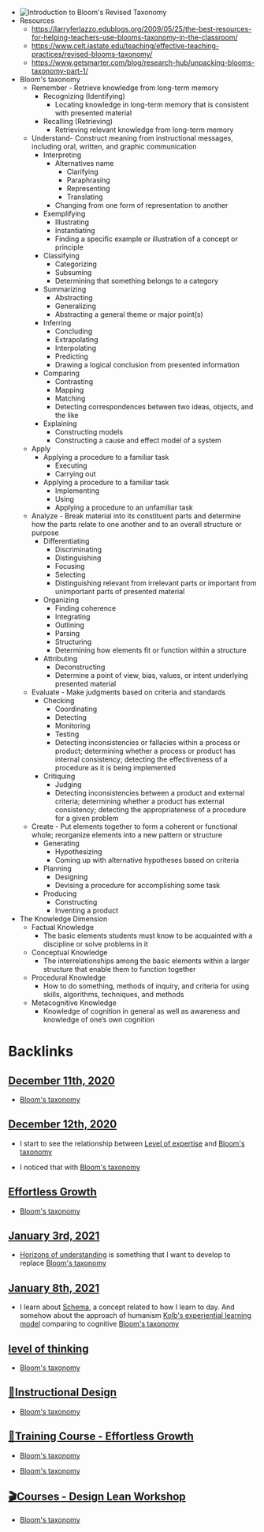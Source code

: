 - ![Introduction to Bloom's Revised Taxonomy](https://i0.wp.com/www.niallmcnulty.com/wp-content/uploads/2019/09/ICTZA4.5.jpg?resize=1024%2C474&ssl=1)
- Resources
    - https://larryferlazzo.edublogs.org/2009/05/25/the-best-resources-for-helping-teachers-use-blooms-taxonomy-in-the-classroom/
    - https://www.celt.iastate.edu/teaching/effective-teaching-practices/revised-blooms-taxonomy/
    - https://www.getsmarter.com/blog/research-hub/unpacking-blooms-taxonomy-part-1/
- Bloom's taxonomy
    - Remember - Retrieve knowledge from long-term memory
        - Recognizing (Identifying)
            - Locating knowledge in long-term memory that is consistent with presented material
        - Recalling (Retrieving)
            - Retrieving relevant knowledge from long-term memory
    - Understand- Construct meaning from instructional messages, including oral, written, and graphic communication
        - Interpreting 
            - Alternatives name
                - Clarifying
                - Paraphrasing
                - Representing
                - Translating
            - Changing from one form of representation to another
        - Exemplifying
            - Illustrating
            - Instantiating
            - Finding a specific example or illustration of a concept or principle
        - Classifying
            - Categorizing
            - Subsuming
            - Determining that something belongs to a category
        - Summarizing
            - Abstracting
            - Generalizing
            - Abstracting a general theme or major point(s)
        - Inferring
            - Concluding
            - Extrapolating
            - Interpolating
            - Predicting
            - Drawing a logical conclusion from presented information
        - Comparing
            - Contrasting
            - Mapping
            - Matching
            - Detecting correspondences between two ideas, objects, and the like
        - Explaining
            - Constructing models
            - Constructing a cause and effect model of a system
    - Apply
        - Applying a procedure to a familiar task
            - Executing
            - Carrying out
        - Applying a procedure to a familiar task
            - Implementing
            - Using
            - Applying a procedure to an unfamiliar task
    - Analyze - Break material into its constituent parts and determine how the parts relate to one another and to an overall structure or purpose
        - Differentiating
            - Discriminating
            - Distinguishing
            - Focusing
            - Selecting
            - Distinguishing relevant from irrelevant parts or important from unimportant parts of presented material
        - Organizing
            - Finding coherence
            - Integrating
            - Outlining
            - Parsing
            - Structuring
            - Determining how elements fit or function within a structure
        - Attributing
            - Deconstructing
            - Determine a point of view, bias, values, or intent underlying presented material
    - Evaluate - Make judgments based on criteria and standards
        - Checking
            - Coordinating
            - Detecting
            - Monitoring
            - Testing
            - Detecting inconsistencies or fallacies within a process or product; determining whether a process or product has internal consistency; detecting the effectiveness of a procedure as it is being implemented
        - Critiquing
            - Judging
            - Detecting inconsistencies between a product and external criteria; determining whether a product has external consistency; detecting the appropriateness of a procedure for a given problem
    - Create - Put elements together to form a coherent or functional whole; reorganize elements into a new pattern or structure
        - Generating
            - Hypothesizing
            - Coming up with alternative hypotheses based on criteria
        - Planning
            - Designing
            - Devising a procedure for accomplishing some task
        - Producing
            - Constructing
            - Inventing a product
- The Knowledge Dimension
    - Factual Knowledge
        - The basic elements students must know to be acquainted with a discipline or solve problems in it
    - Conceptual Knowledge
        - The interrelationships among the basic elements within a larger structure that enable them to function together
    - Procedural Knowledge
        - How to do something, methods of inquiry, and criteria for using skills, algorithms, techniques, and methods
    - Metacognitive Knowledge
        - Knowledge of cognition in general as well as awareness and knowledge of one’s own cognition

# Backlinks
## [December 11th, 2020](<December 11th, 2020.md>)
- [Bloom's taxonomy](<Bloom's taxonomy.md>)

## [December 12th, 2020](<December 12th, 2020.md>)
- I start to see the relationship between [Level of expertise](<Level of expertise.md>) and [Bloom's taxonomy](<Bloom's taxonomy.md>)

- I noticed that with [Bloom's taxonomy](<Bloom's taxonomy.md>)

## [Effortless Growth](<Effortless Growth.md>)
- [Bloom's taxonomy](<Bloom's taxonomy.md>)

## [January 3rd, 2021](<January 3rd, 2021.md>)
- [Horizons of understanding](<Horizons of understanding.md>) is something that I want to develop to replace [Bloom's taxonomy](<Bloom's taxonomy.md>)

## [January 8th, 2021](<January 8th, 2021.md>)
- I learn about [Schema](<Schema.md>), a concept related to how I learn to day. And somehow about the approach of humanism [Kolb's experiential learning model](<Kolb's experiential learning model.md>) comparing to cognitive [Bloom's taxonomy](<Bloom's taxonomy.md>)

## [level of thinking](<level of thinking.md>)
- [Bloom's taxonomy](<Bloom's taxonomy.md>)

## [🌱Instructional Design](<🌱Instructional Design.md>)
- [Bloom's taxonomy](<Bloom's taxonomy.md>)

## [🌱Training Course - Effortless Growth](<🌱Training Course - Effortless Growth.md>)
- [Bloom's taxonomy](<Bloom's taxonomy.md>)

- [Bloom's taxonomy](<Bloom's taxonomy.md>)

## [🎬Courses - Design Lean Workshop](<🎬Courses - Design Lean Workshop.md>)
- [Bloom's taxonomy](<Bloom's taxonomy.md>)

